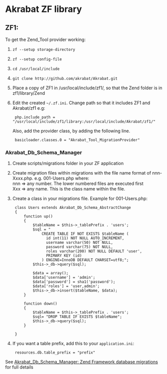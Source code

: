 # Akrabat ZF library

## ZF1:

To get the Zend_Tool provider working:


1. `zf --setup storage-directory`
2. `zf --setup config-file`
3. `cd /usr/local/include`
4. `git clone http://github.com/akrabat/Akrabat.git`
5. Place a copy of ZF1 in /usr/local/include/zf1/, so that the Zend folder is in zf1/library/Zend
5. Edit the created `~/.zf.ini`. Change path so that it includes ZF1 and Akrabat/zf1
    e.g:
    
        php.include_path = "/usr/local/include/zf1/library:/usr/local/include/Akrabat/zf1/"
    
    Also, add the provider class, by adding the following line.

        basicloader.classes.0 = "Akrabat_Tool_MigrationProvider"


### Akrabat_Db_Schema_Manager

1. Create scripts/migrations folder in your ZF application
2. Create migration files within migrations with the file name format of nnn-Xxxx.php. e.g. 001-Users.php
    where:  
       nnn => any number. The lower numbered files are executed first  
       Xxx => any name. This is the class name within the file.

3. Create a class in your migrations file. Example for 001-Users.php:
    
        class Users extends Akrabat_Db_Schema_AbstractChange 
        {
            function up()
            {
                $tableName = $this->_tablePrefix . 'users';
                $sql = "
                    CREATE TABLE IF NOT EXISTS $tableName (
                      id int(11) NOT NULL AUTO_INCREMENT,
                      username varchar(50) NOT NULL,
                      password varchar(75) NOT NULL,
                      roles varchar(200) NOT NULL DEFAULT 'user',
                      PRIMARY KEY (id)
                    ) ENGINE=InnoDB DEFAULT CHARSET=utf8;";
                $this->_db->query($sql);
        
                $data = array();
                $data['username'] = 'admin';
                $data['password'] = sha1('password');
                $data['roles'] = 'user,admin';
                $this->_db->insert($tableName, $data);
            }
            
            function down()
            {
                $tableName = $this->_tablePrefix . 'users';
                $sql= "DROP TABLE IF EXISTS $tableName";
                $this->_db->query($sql);
            }
        
        }
        
4. If you want a table prefix, add this to your `application.ini`:

        resources.db.table_prefix = "prefix"


See [Akrabat_Db_Schema_Manager: Zend Framework database migrations](http://akrabat.com/zend-framework/akrabat_db_schema_manager-zend-framework-database-migrations/) for full details
